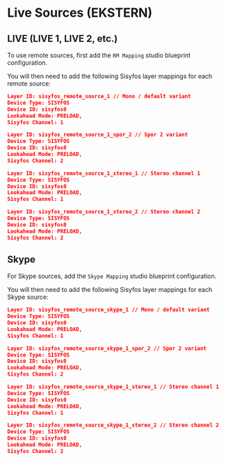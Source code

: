 # Live Sources (EKSTERN)

## LIVE (LIVE 1, LIVE 2, etc.)

To use remote sources, first add the `RM Mapping` studio blueprint configuration.

You will then need to add the following Sisyfos layer mappings for each remote source:

```JSON
Layer ID: sisyfos_remote_source_1 // Mono / default variant
Device Type: SISYFOS
Device ID: sisyfos0
Lookahead Mode: PRELOAD,
Sisyfos Channel: 1
```

```JSON
Layer ID: sisyfos_remote_source_1_spor_2 // Spor 2 variant
Device Type: SISYFOS
Device ID: sisyfos0
Lookahead Mode: PRELOAD,
Sisyfos Channel: 2
```

```JSON
Layer ID: sisyfos_remote_source_1_stereo_1 // Stereo channel 1
Device Type: SISYFOS
Device ID: sisyfos0
Lookahead Mode: PRELOAD,
Sisyfos Channel: 1
```

```JSON
Layer ID: sisyfos_remote_source_1_stereo_2 // Stereo channel 2
Device Type: SISYFOS
Device ID: sisyfos0
Lookahead Mode: PRELOAD,
Sisyfos Channel: 2
```

## Skype

For Skype sources, add the `Skype Mapping` studio blueprint configuration.

You will then need to add the following Sisyfos layer mappings for each Skype source:

```JSON
Layer ID: sisyfos_remote_source_skype_1 // Mono / default variant
Device Type: SISYFOS
Device ID: sisyfos0
Lookahead Mode: PRELOAD,
Sisyfos Channel: 1
```

```JSON
Layer ID: sisyfos_remote_source_skype_1_spor_2 // Spor 2 variant
Device Type: SISYFOS
Device ID: sisyfos0
Lookahead Mode: PRELOAD,
Sisyfos Channel: 2
```

```JSON
Layer ID: sisyfos_remote_source_skype_1_stereo_1 // Stereo channel 1
Device Type: SISYFOS
Device ID: sisyfos0
Lookahead Mode: PRELOAD,
Sisyfos Channel: 1
```

```JSON
Layer ID: sisyfos_remote_source_skype_1_stereo_2 // Stereo channel 2
Device Type: SISYFOS
Device ID: sisyfos0
Lookahead Mode: PRELOAD,
Sisyfos Channel: 2
```
